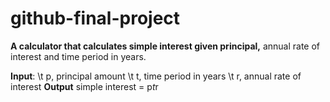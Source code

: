 # github-final-project

<b>A calculator that calculates simple interest given principal,</b> annual rate of interest and time period in years.

<b>Input</b>:
\t p, principal amount
\t t, time period in years
\t r, annual rate of interest
<b>Output</b>
   simple interest = p*t*r
